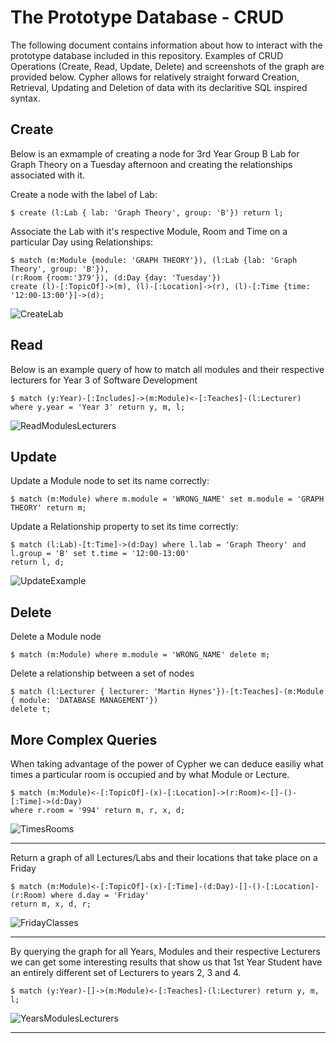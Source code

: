 # The Prototype Database - CRUD

The following document contains information about how to interact with the prototype database included in this repository. Examples of CRUD Operations (Create, Read, Update, Delete) and screenshots of the graph are provided below. Cypher allows for relatively straight forward Creation, Retrieval, Updating and Deletion of data with its declaritive SQL inspired syntax.

## Create

Below is an exmample of creating a node for 3rd Year Group B Lab for Graph Theory on a Tuesday afternoon and creating the relationships associated with it.

Create a node with the label of Lab:

    $ create (l:Lab { lab: 'Graph Theory', group: 'B'}) return l;

Associate the Lab with it's respective Module, Room and Time on a particular Day using Relationships:

    $ match (m:Module {module: 'GRAPH THEORY'}), (l:Lab {lab: 'Graph Theory', group: 'B'}), 
    (r:Room {room:'379'}), (d:Day {day: 'Tuesday'})
    create (l)-[:TopicOf]->(m), (l)-[:Location]->(r), (l)-[:Time {time: '12:00-13:00'}]->(d);

![CreateLab](http://i.imgur.com/SK2rV5U.png)

## Read

Below is an example query of how to match all modules and their respective lecturers for Year 3 of Software Development

    $ match (y:Year)-[:Includes]->(m:Module)<-[:Teaches]-(l:Lecturer) where y.year = 'Year 3' return y, m, l;

![ReadModulesLecturers](http://i.imgur.com/vCwQc0d.png)

## Update

Update a Module node to set its name correctly:

    $ match (m:Module) where m.module = 'WRONG_NAME' set m.module = 'GRAPH THEORY' return m;

Update a Relationship property to set its time correctly:

    $ match (l:Lab)-[t:Time]->(d:Day) where l.lab = 'Graph Theory' and l.group = 'B' set t.time = '12:00-13:00'
    return l, d;

![UpdateExample](http://i.imgur.com/XfgxiGy.png)

## Delete

Delete a Module node

    $ match (m:Module) where m.module = 'WRONG_NAME' delete m;

Delete a relationship between a set of nodes

    $ match (l:Lecturer { lecturer: 'Martin Hynes'})-[t:Teaches]-(m:Module { module: 'DATABASE MANAGEMENT'})
    delete t;

## More Complex Queries

When taking advantage of the power of Cypher we can deduce easiliy what times a particular room is occupied and by what Module or Lecture.

    $ match (m:Module)<-[:TopicOf]-(x)-[:Location]->(r:Room)<-[]-()-[:Time]->(d:Day) 
    where r.room = '994' return m, r, x, d;

![TimesRooms](http://i.imgur.com/Y3cDEEB.png)

___

Return a graph of all Lectures/Labs and their locations that take place on a Friday

    $ match (m:Module)<-[:TopicOf]-(x)-[:Time]-(d:Day)-[]-()-[:Location]-(r:Room) where d.day = 'Friday' 
    return m, x, d, r;

![FridayClasses](http://i.imgur.com/OcG9GT7.png)

___

By querying the graph for all Years, Modules and their respective Lecturers we can get some interesting results that show us that 1st Year Student have an entirely different set of Lecturers to years 2, 3 and 4.

    $ match (y:Year)-[]->(m:Module)<-[:Teaches]-(l:Lecturer) return y, m, l;

![YearsModulesLecturers](http://i.imgur.com/kXbPrPu.png)

___
